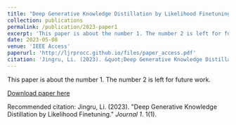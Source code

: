 ```yaml
---
title: "Deep Generative Knowledge Distillation by Likelihood Finetuning."
collection: publications
permalink: /publication/2023-paper1
excerpt: 'This paper is about the number 1. The number 2 is left for future work.'
date: 2023-05-08
venue: 'IEEE Access'
paperurl: 'http://ljrprocc.github.io/files/paper_access.pdf'
citation: 'Jingru, Li. (2023). &quot;Deep Generative Knowledge Distillation by Likelihood Finetuning.&quot; <i>IEEE Access</i>. 1(1).'
---
```

This paper is about the number 1. The number 2 is left for future work.

[Download paper here](http://ljrprocc.github.io/files/paper_access.pdf)

Recommended citation: Jingru, Li. (2023). "Deep Generative Knowledge Distillation by Likelihood Finetuning." <i>Journal 1</i>. 1(1).